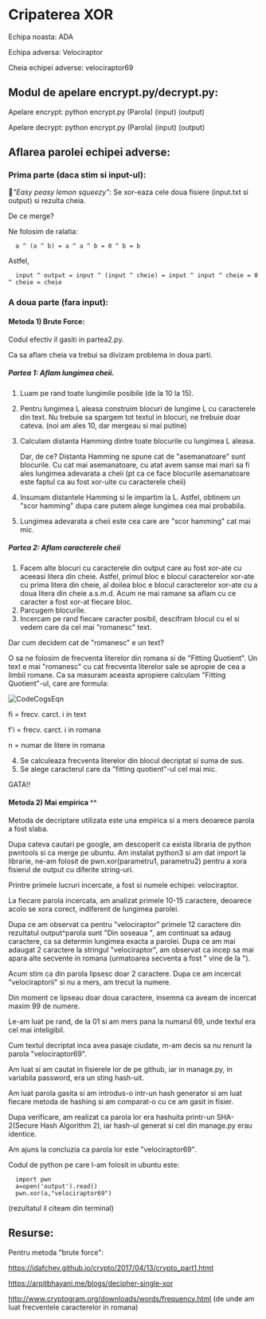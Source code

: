 # Cripaterea XOR
Echipa noasta: ADA

Echipa adversa: Velociraptor

Cheia echipei adverse: velociraptor69

## Modul de apelare encrypt.py/decrypt.py:
Apelare encrypt: python encrypt.py (Parola) (input) (output)

Apelare decrypt: python encrypt.py (Parola) (input) (output)


## Aflarea parolei echipei adverse:
### Prima parte (daca stim si input-ul): 

:lemon:_"Easy peasy lemon squeezy"_: Se xor-eaza cele doua fisiere (input.txt si output) si rezulta cheia.

De ce merge?

Ne folosim de ralatia:

      a ^ (a ^ b) = a ^ a ^ b = 0 ^ b = b 
      
Astfel,

      input ^ output = input ^ (input ^ cheie) = input ^ input ^ cheie = 0 ^ cheie = cheie
  

### A doua parte (fara input): 

#### Metoda 1)    Brute Force: 

Codul efectiv il gasiti in partea2.py.

Ca sa aflam cheia va trebui sa divizam problema in doua parti. 

##### Partea 1: Aflam lungimea cheii.
1. Luam pe rand toate lungimile posibile (de la 10 la 15).
2. Pentru lungimea L aleasa construim blocuri de lungime L cu caracterele din text. Nu trebuie sa spargem tot textul in blocuri, ne trebuie doar cateva. (noi am ales 10, dar mergeau si mai putine) 
3. Calculam distanta Hamming dintre toate blocurile cu lungimea L aleasa.

      Dar, de ce? Distanta Hamming ne spune cat de "asemanatoare" sunt blocurile. Cu cat mai asemanatoare, cu atat avem sanse mai mari sa fi ales lungimea adevarata a cheii (pt ca ce  face blocurile asemanatoare este faptul ca au fost xor-uite cu caracterele cheii)
      
4. Insumam distantele Hamming si le impartim la L. Astfel, obtinem un "scor hamming" dupa care putem alege lungimea cea mai probabila.
5. Lungimea adevarata a cheii este cea care are "scor hamming" cat mai mic. 

##### Partea 2: Aflam caracterele cheii
1. Facem alte blocuri cu caracterele din output care au fost xor-ate cu aceeasi litera din cheie. Astfel, primul bloc e blocul caracterelor xor-ate cu prima litera din cheie, al doilea bloc e blocul caracterelor xor-ate cu a doua litera din cheie a.s.m.d. Acum ne mai ramane sa aflam cu ce caracter a fost xor-at fiecare bloc. 
2. Parcugem blocurile.
3. Incercam pe rand fiecare caracter posibil, descifram blocul cu el si vedem care da cel mai "romanesc" text.
      
Dar cum decidem cat de "romanesc" e un text? 
     
O sa ne folosim de frecventa literelor din romana si de "Fitting Quotient". Un text e mai "romanesc" cu cat frecventa literelor sale se apropie de cea a limbii romane. Ca sa masuram aceasta apropiere calculam "Fitting Quotient"-ul, care are formula:

![CodeCogsEqn](https://user-images.githubusercontent.com/95150057/145079205-39b92241-ae0b-4280-b0b6-5885636791ad.gif)

fi  = frecv. carct. i in text

f'i = frecv. carct. i in romana

n   = numar de litere in romana

4. Se calculeaza frecventa literelor din blocul decriptat si suma de sus.
5. Se alege caracterul care da "fitting quotient"-ul cel mai mic.

GATA!!          

#### Metoda 2)  Mai empirica ^^
Metoda de decriptare utilizata este una empirica si a mers deoarece parola a fost slaba.

Dupa cateva cautari pe google, am descoperit ca exista libraria de python pwntools si ca merge pe ubuntu. Am instalat python3 si am dat import la librarie, ne-am folosit de pwn.xor(parametru1, parametru2) pentru a xora fisierul de output cu diferite string-uri.

Printre primele lucruri incercate, a fost si numele echipei: velociraptor.

La fiecare parola incercata, am analizat primele 10-15 caractere, deoarece acolo se xora corect, indiferent de lungimea parolei.

Dupa ce am observat ca pentru "velociraptor" primele 12 caractere din rezultatul output^parola sunt "Din soseaua ", am continuat sa adaug caractere, ca sa determin lungimea exacta a parolei. Dupa ce am mai adaugat 2 caractere la stringul "velociraptor", am observat ca incep sa mai apara alte secvente in romana (urmatoarea secventa a fost " vine de la ").

Acum stim ca din parola lipsesc doar 2 caractere. Dupa ce am incercat "velociraptorii" si nu a mers, am trecut la numere.

Din moment ce lipseau doar doua caractere, insemna ca aveam de incercat maxim 99 de numere.

Le-am luat pe rand, de la 01 si am mers pana la numarul 69, unde textul era cel mai inteligibil.

Cum textul decriptat inca avea pasaje ciudate, m-am decis sa nu renunt la parola "velociraptor69".

Am luat si am cautat in fisierele lor de pe github, iar in manage.py, in variabila password, era un sting hash-uit.

Am luat parola gasita si am introdus-o intr-un hash generator si am luat fiecare metoda de hashing si am comparat-o cu ce am gasit in fisier.

Dupa verificare, am realizat ca parola lor era hashuita printr-un SHA-2(Secure Hash Algorithm 2), iar hash-ul generat si cel din manage.py erau identice.

Am ajuns la concluzia ca parola lor este "velociraptor69".

Codul de python pe care l-am folosit in ubuntu este:

      import pwn
      a=open('output').read()
      pwn.xor(a,"velociraptor69")

(rezultatul il citeam din terminal)

## Resurse:
Pentru metoda "brute force": 

https://idafchev.github.io/crypto/2017/04/13/crypto_part1.htmt 

https://arpitbhayani.me/blogs/decipher-single-xor

http://www.cryptogram.org/downloads/words/frequency.html (de unde am luat frecventele caracterelor in romana)

